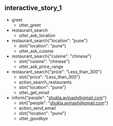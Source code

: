 ## interactive_story_1
* greet
    - utter_greet
* restaurant_search
    - utter_ask_location
* restaurant_search{"location": "pune"}
    - slot{"location": "pune"}
    - utter_ask_cuisine
* restaurant_search{"cuisine": "chinese"}
    - slot{"cuisine": "chinese"}
    - utter_ask_price_range
* restaurant_search{"price": "Less_than_300"}
    - slot{"price": "Less_than_300"}
    - action_search_restaurants
    - slot{"location": "pune"}
    - utter_get_email
* inform{"people": "shukla.avinash@gmail.com"}
    - slot{"people": "shukla.avinash@gmail.com"}
    - action_send_email
    - slot{"location": "pune"}
    - utter_goodbye